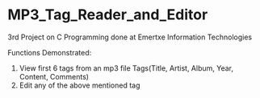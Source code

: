 # MP3_Tag_Reader_and_Editor
3rd Project on C Programming done at Emertxe Information Technologies

Functions Demonstrated:
1. View first 6 tags from an mp3 file
    Tags(Title, Artist, Album, Year, Content, Comments) 
2. Edit any of the above mentioned tag 
